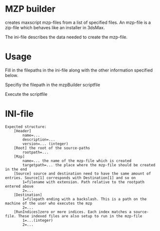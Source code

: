 # MZP builder

creates maxscript mzp-files from a list of specified files. An mzp-file is a zip-file which behaves like an installer in 3dsMax.

The ini-file describes the data needed to create the mzp-file.

# Usage

Fill in the filepaths in the ini-file along with the other information specified below.

Specifiy the filepath in the mzpBuilder scriptfile

Execute the scriptfile

# INI-file

	Expected structure:
		[Header]
			name=...
			description=...
			version=... (integer)
		[Root] the root of the source-paths
			rootpath=...
		[Mzp] 
			name=... the name of the mzp-file which is created
			targetpath=... the place where the mzp-file should be created in the end
		[Source] source and destination need to have the same amount of entries. Source[1] corresponds with Destination[1] and so on
			1=filename with extension. Path relative to the rootpath entered above
			2=...
		[Destination]
			1=filepath ending with a backslash. This is a path on the machine of the user who executes the mzp
			2=...
		[RunIndices]zero or more indices. Each index matches a source-file. These indexed files are also setup to run in the mzp-file
			1=...(integer)
			2=...	